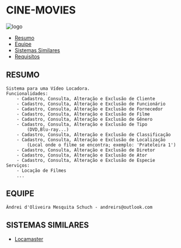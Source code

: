 # CINE-MOVIES

![logo](http://static.tumblr.com/48476dd23aa5c2b53b1db6a1c90aa5ce/po0aska/Ykxmi63xy/tumblr_static_cine1.jpg)


* [Resumo](#resumo)
* [Equipe](#equipe)
* [Sistemas Similares](#sistemas-similares)
* <a href="/requisítos.md">Requisítos</a>

## RESUMO

    Sistema para uma Vídeo Locadora.
    Funcionalidades:
        - Cadastro, Consulta, Alteração e Exclusão de Cliente
        - Cadastro, Consulta, Alteração e Exclusão de Funcionário
        - Cadastro, Consulta, Alteração e Exclusão de Fornecedor
        - Cadastro, Consulta, Alteração e Exclusão de Filme
        - Cadastro, Consulta, Alteração e Exclusão de Gênero
        - Cadastro, Consulta, Alteração e Exclusão de Tipo 
            (DVD,Blu-ray...)
        - Cadastro, Consulta, Alteração e Exclusão de Classificação
        - Cadastro, Consulta, Alteração e Exclusão de Localização 
            (Local onde o filme se encontra; exemplo: 'Prateleira 1')
        - Cadastro, Consulta, Alteração e Exclusão de Diretor
        - Cadastro, Consulta, Alteração e Exclusão de Ator
        - Cadastro, Consulta, Alteração e Exclusão de Especie
    Serviços:
        - Locação de Filmes
        ...

## EQUIPE

    Ândrei d'Oliveira Mesquita Schuch - andreirs@outlook.com

## SISTEMAS SIMILARES

   * <a href="http://www.csimaster.com/codigofonte/locamaster/">Locamaster<a/>
